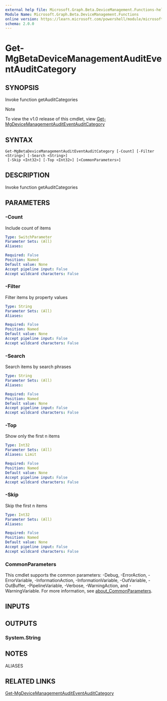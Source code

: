 ```yaml
---
external help file: Microsoft.Graph.Beta.DeviceManagement.Functions-help.xml
Module Name: Microsoft.Graph.Beta.DeviceManagement.Functions
online version: https://learn.microsoft.com/powershell/module/microsoft.graph.beta.devicemanagement.functions/get-mgbetadevicemanagementauditeventauditcategory
schema: 2.0.0
---
```


# Get-MgBetaDeviceManagementAuditEventAuditCategory

## SYNOPSIS
Invoke function getAuditCategories

> [!NOTE]
> To view the v1.0 release of this cmdlet, view [Get-MgDeviceManagementAuditEventAuditCategory](/powershell/module/Microsoft.Graph.DeviceManagement.Functions/Get-MgDeviceManagementAuditEventAuditCategory?view=graph-powershell-v1.0)

## SYNTAX

```
Get-MgBetaDeviceManagementAuditEventAuditCategory [-Count] [-Filter <String>] [-Search <String>]
 [-Skip <Int32>] [-Top <Int32>] [<CommonParameters>]
```

## DESCRIPTION
Invoke function getAuditCategories

## PARAMETERS

### -Count
Include count of items

```yaml
Type: SwitchParameter
Parameter Sets: (All)
Aliases:

Required: False
Position: Named
Default value: None
Accept pipeline input: False
Accept wildcard characters: False
```

### -Filter
Filter items by property values

```yaml
Type: String
Parameter Sets: (All)
Aliases:

Required: False
Position: Named
Default value: None
Accept pipeline input: False
Accept wildcard characters: False
```

### -Search
Search items by search phrases

```yaml
Type: String
Parameter Sets: (All)
Aliases:

Required: False
Position: Named
Default value: None
Accept pipeline input: False
Accept wildcard characters: False
```

### -Top
Show only the first n items

```yaml
Type: Int32
Parameter Sets: (All)
Aliases: Limit

Required: False
Position: Named
Default value: None
Accept pipeline input: False
Accept wildcard characters: False
```

### -Skip
Skip the first n items

```yaml
Type: Int32
Parameter Sets: (All)
Aliases:

Required: False
Position: Named
Default value: None
Accept pipeline input: False
Accept wildcard characters: False
```

### CommonParameters
This cmdlet supports the common parameters: -Debug, -ErrorAction, -ErrorVariable, -InformationAction, -InformationVariable, -OutVariable, -OutBuffer, -PipelineVariable, -Verbose, -WarningAction, and -WarningVariable. For more information, see [about_CommonParameters](http://go.microsoft.com/fwlink/?LinkID=113216).

## INPUTS

## OUTPUTS

### System.String
## NOTES

ALIASES

## RELATED LINKS
[Get-MgDeviceManagementAuditEventAuditCategory](/powershell/module/Microsoft.Graph.DeviceManagement.Functions/Get-MgDeviceManagementAuditEventAuditCategory?view=graph-powershell-v1.0)


